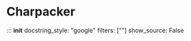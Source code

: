 Charpacker
==========

::: __init__
    docstring_style: "google"
    filters: [""]
    show_source: False